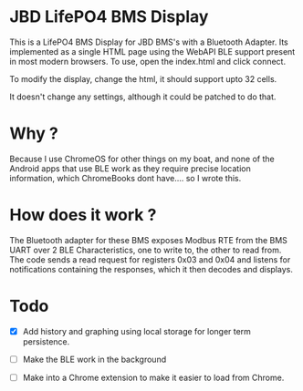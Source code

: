 # JBD LifePO4 BMS Display

This is a LifePO4 BMS Display for JBD BMS's with a Bluetooth Adapter. Its implemented as a single HTML page using the WebAPI BLE support present in most modern browsers. To use, open the index.html and click connect.

To modify the display, change the html, it should support upto 32 cells.

It doesn't change any settings, although it could be patched to do that.


# Why ?

Because I use ChromeOS for other things on my boat, and none of the Android apps that use BLE work as they require precise location information, which ChromeBooks dont have.... so I wrote this.


# How does it work ?

The Bluetooth adapter for these BMS exposes Modbus RTE from the BMS UART over 2 BLE Characteristics, one to write to, the other to read from. The code sends a read request for registers 0x03 and 0x04 and listens for notifications containing the responses, which it then decodes and displays.

# Todo

- [x] Add history and graphing using local storage for longer term persistence.
- [ ] Make the BLE work in the background 
- [ ] Make into a Chrome extension to make it easier to load from Chrome. 

